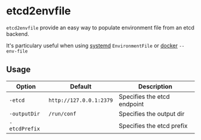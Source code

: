# etcd2envfile

`etcd2envfile` provide an easy way to populate environment file from an etcd backend.

It's particulary useful when using [systemd](http://www.freedesktop.org/wiki/Software/systemd/) `EnvironmentFile` or [docker](https://www.docker.com/) `--env-file`

## Usage

| Option | Default | Description |
| ------ | ------- | ----------- |
| `-etcd` | `http://127.0.0.1:2379` | Specifies the etcd endpoint |
| `-outputDir` | `/run/conf` | Specifies the output dir |
| `-etcdPrefix` | | Specifies the etcd prefix |
